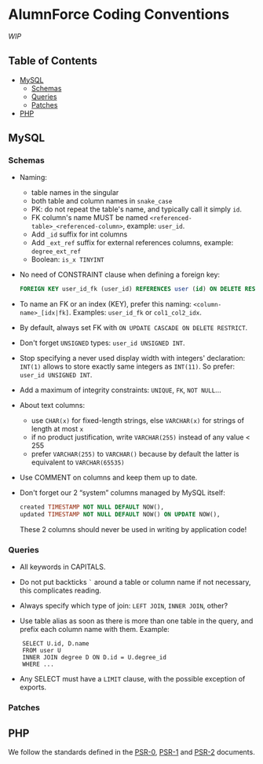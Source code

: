 # AlumnForce Coding Conventions

_WIP_

## Table of Contents
* [MySQL](#mysql)
  * [Schemas](#schemas)
  * [Queries](#queries)
  * [Patches](#patches)
* [PHP](#php)
 
## <a name="mysql"></a>MySQL

### <a name="schemas"></a>Schemas

* Naming:
  * table names in the singular
  * both table and column names in `snake_case`
  * PK: do not repeat the table's name, and typically call it simply `id`.
  * FK column's name MUST be named `<referenced-table>_<referenced-column>`, example: `user_id`.
  * Add `_id` suffix for int columns
  * Add `_ext_ref` suffix for external references columns, example: `degree_ext_ref`
  * Boolean: `is_x TINYINT`

* No need of CONSTRAINT clause when defining a foreign key:
  ```sql
  FOREIGN KEY user_id_fk (user_id) REFERENCES user (id) ON DELETE RESTRICT ON UPDATE CASCADE
  ```
  
* To name an FK or an index (KEY), prefer this naming: `<column-name>_[idx|fk]`. 
Examples: `user_id_fk` or `col1_col2_idx`.

* By default, always set FK with `ON UPDATE CASCADE ON DELETE RESTRICT`.

* Don't forget `UNSIGNED` types: `user_id UNSIGNED INT`.

* Stop specifying a never used display width with integers' declaration:
`INT(1)` allows to store exactly same integers as `INT(11)`. 
So prefer: `user_id UNSIGNED INT`.

* Add a maximum of integrity constraints: `UNIQUE`, `FK`, `NOT NULL`…

* About text columns:
  * use `CHAR(x)` for fixed-length strings, else `VARCHAR(x)` for strings of length at most `x`
  * if no product justification, write `VARCHAR(255)` instead of any value < 255
  * prefer `VARCHAR(255)` to `VARCHAR()` because by default the latter is equivalent to `VARCHAR(65535)`
    
* Use COMMENT on columns and keep them up to date.

* Don't forget our 2 “system” columns managed by MySQL itself:
  ```sql
  created TIMESTAMP NOT NULL DEFAULT NOW(),
  updated TIMESTAMP NOT NULL DEFAULT NOW() ON UPDATE NOW(),
  ```
  These 2 columns should never be used in writing by application code!
  
### <a name="queries"></a>Queries

* All keywords in CAPITALS.

* Do not put backticks `` ` `` around a table or column name if not necessary, this complicates reading.

* Always specify which type of join: `LEFT JOIN`, `INNER JOIN`, other?

* Use table alias as soon as there is more than one table in the query, and prefix each column name with them.
Example: 
```
    SELECT U.id, D.name
    FROM user U
    INNER JOIN degree D ON D.id = U.degree_id
    WHERE ...
```

* Any SELECT must have a `LIMIT` clause, with the possible exception of exports.

### <a name="patches"></a>Patches

## <a name="php"></a>PHP

We follow the standards defined in the
[PSR-0](http://www.php-fig.org/psr/psr-0/), 
[PSR-1](http://www.php-fig.org/psr/psr-1/) and 
[PSR-2](http://www.php-fig.org/psr/psr-2/) documents.
